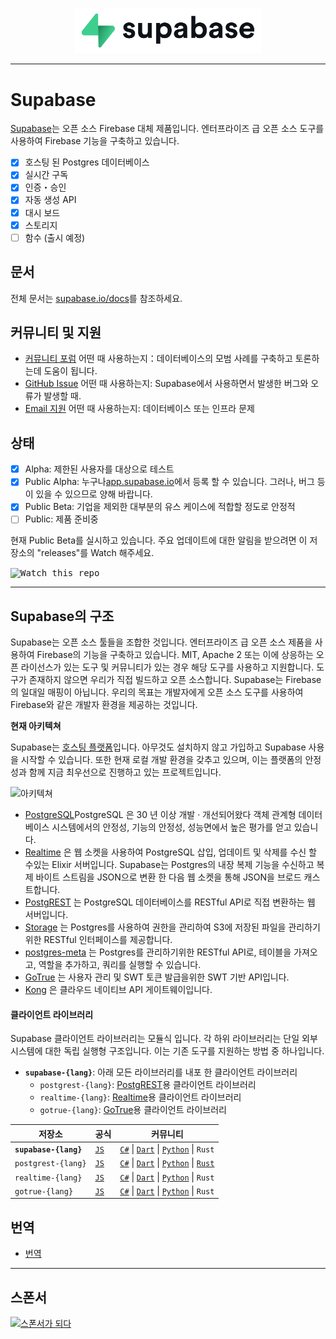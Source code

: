 <p align="center">
  <img width="300" src="https://raw.githubusercontent.com/supabase/supabase/master/web/static/supabase-light-rounded-corner-background.svg"/>
</p>

---

# Supabase

[Supabase](https://supabase.io)는 오픈 소스 Firebase 대체 제품입니다. 엔터프라이즈 급 오픈 소스 도구를 사용하여 Firebase 기능을 구축하고 있습니다.

- [x] 호스팅 된 Postgres 데이터베이스
- [x] 실시간 구독
- [x] 인증・승인
- [x] 자동 생성 API
- [x] 대시 보드
- [x] 스토리지
- [ ] 함수 (출시 예정)

## 문서

전체 문서는 [supabase.io/docs](https://supabase.io/docs)를 참조하세요.

## 커뮤니티 및 지원

- [커뮤니티 포럼](https://github.com/supabase/supabase/discussions) 어떤 때 사용하는지：데이터베이스의 모범 사례를 구축하고 토론하는데 도움이 됩니다.
- [GitHub Issue](https://github.com/supabase/supabase/issues) 어떤 때 사용하는지: Supabase에서 사용하면서 발생한 버그와 오류가 발생할 때.
- [Email 지원](https://supabase.io/docs/support#business-support) 어떤 때 사용하는지: 데이터베이스 또는 인프라 문제

## 상태

- [x] Alpha: 제한된 사용자를 대상으로 테스트
- [x] Public Alpha: 누구나[app.supabase.io](https://app.supabase.io)에서 등록 할 수 있습니다. 그러나, 버그 등이 있을 수 있으므로 양해 바랍니다.
- [x] Public Beta: 기업을 제외한 대부분의 유스 케이스에 적합할 정도로 안정적
- [ ] Public: 제품 준비중

현재 Public Beta를 실시하고 있습니다. 주요 업데이트에 대한 알림을 받으려면 이 저장소의 "releases"를 Watch 해주세요.

<kbd><img src="https://gitcdn.link/repo/supabase/supabase/master/web/static/watch-repo.gif" alt="Watch this repo"/></kbd>

---

## Supabase의 구조

Supabase는 오픈 소스 툴들을 조합한 것입니다. 엔터프라이즈 급 오픈 소스 제품을 사용하여 Firebase의 기능을 구축하고 있습니다. MIT, Apache 2 또는 이에 상응하는 오픈 라이선스가 있는 도구 및 커뮤니티가 있는 경우 해당 도구를 사용하고 지원합니다. 도구가 존재하지 않으면 우리가 직접 빌드하고 오픈 소스합니다. Supabase는 Firebase의 일대일 매핑이 아닙니다. 우리의 목표는 개발자에게 오픈 소스 도구를 사용하여 Firebase와 같은 개발자 환경을 제공하는 것입니다.

**현재 아키텍쳐**

Supabase는 [호스팅 플랫폼](https://app.supabase.io)입니다. 아무것도 설치하지 않고 가입하고 Supabase 사용을 시작할 수 있습니다.
또한 현재 로컬 개발 환경을 갖추고 있으며, 이는 플랫폼의 안정성과 함께 지금 최우선으로 진행하고 있는 프로젝트입니다.

![아키텍쳐](https://supabase.io/assets/images/supabase-architecture-9050a7317e9ec7efb7807f5194122e48.png)

- [PostgreSQL](https://www.postgresql.org/)PostgreSQL 은 30 년 이상 개발 · 개선되어왔다 객체 관계형 데이터베이스 시스템에서의 안정성, 기능의 안정성, 성능면에서 높은 평가를 얻고 있습니다.
- [Realtime](https://github.com/supabase/realtime) 은 웹 소켓을 사용하여 PostgreSQL 삽입, 업데이트 및 삭제를 수신 할 수있는 Elixir 서버입니다. Supabase는 Postgres의 내장 복제 기능을 수신하고 복제 바이트 스트림을 JSON으로 변환 한 다음 웹 소켓을 통해 JSON을 브로드 캐스트합니다.
- [PostgREST](http://postgrest.org/) 는 PostgreSQL 데이터베이스를 RESTful API로 직접 변환하는 웹 서버입니다.
- [Storage](https://github.com/supabase/storage-api) 는 Postgres를 사용하여 권한을 관리하여 S3에 저장된 파일을 관리하기위한 RESTful 인터페이스를 제공합니다.
- [postgres-meta](https://github.com/supabase/postgres-meta) 는 Postgres를 관리하기위한 RESTful API로, 테이블을 가져오고, 역할을 추가하고, 쿼리를 실행할 수 있습니다.
- [GoTrue](https://github.com/netlify/gotrue) 는 사용자 관리 및 SWT 토큰 발급을위한 SWT 기반 API입니다.
- [Kong](https://github.com/Kong/kong) 은 클라우드 네이티브 API 게이트웨이입니다.

#### 클라이언트 라이브러리

Supabase 클라이언트 라이브러리는 모듈식 입니다. 각 하위 라이브러리는 단일 외부 시스템에 대한 독립 실행형 구조입니다. 이는 기존 도구를 지원하는 방법 중 하나입니다.

- **`supabase-{lang}`**: 아래 모든 라이브러리를 내포 한 클라이언트 라이브러리
  - `postgrest-{lang}`: [PostgREST](https://github.com/postgrest/postgrest)용 클라이언트 라이브러리
  - `realtime-{lang}`: [Realtime](https://github.com/supabase/realtime)용 클라이언트 라이브러리
  - `gotrue-{lang}`: [GoTrue](https://github.com/netlify/gotrue)용 클라이언트 라이브러리

| 저장소                  | 공식                                         | 커뮤니티                                                                                                                                                                                                                  |
| --------------------- | ------------------------------------------------ | -------------------------------------------------------------------------------------------------------------------------------------------------------------------------------------------------------------------------- |
| **`supabase-{lang}`** | [`JS`](https://github.com/supabase/supabase-js)  | [`C#`](https://github.com/supabase/supabase-csharp) \| [`Dart`](https://github.com/supabase/supabase-dart) \| [`Python`](https://github.com/supabase/supabase-py) \| `Rust`                                                |
| `postgrest-{lang}`    | [`JS`](https://github.com/supabase/postgrest-js) | [`C#`](https://github.com/supabase/postgrest-csharp) \| [`Dart`](https://github.com/supabase/postgrest-dart) \| [`Python`](https://github.com/supabase/postgrest-py) \| [`Rust`](https://github.com/supabase/postgrest-rs) |
| `realtime-{lang}`     | [`JS`](https://github.com/supabase/realtime-js)  | [`C#`](https://github.com/supabase/realtime-csharp) \| [`Dart`](https://github.com/supabase/realtime-dart) \| [`Python`](https://github.com/supabase/realtime-py) \| `Rust`                                                |
| `gotrue-{lang}`       | [`JS`](https://github.com/supabase/gotrue-js)    | [`C#`](https://github.com/supabase/gotrue-csharp) \| [`Dart`](https://github.com/supabase/gotrue-dart) \| [`Python`](https://github.com/supabase/gotrue-py) \| `Rust`                                                      |

<!--- Remove this list if you're traslating to another language, it's hard to keep updated across multiple files-->
<!--- Keep only the link to the list of translation files-->
## 번역

- [번역](/i18n/languages.md) <!--- Keep only the this-->

---

## 스폰서

[![스폰서가 되다](https://user-images.githubusercontent.com/10214025/90518111-e74bbb00-e198-11ea-8f88-c9e3c1aa4b5b.png)](https://github.com/sponsors/supabase)
